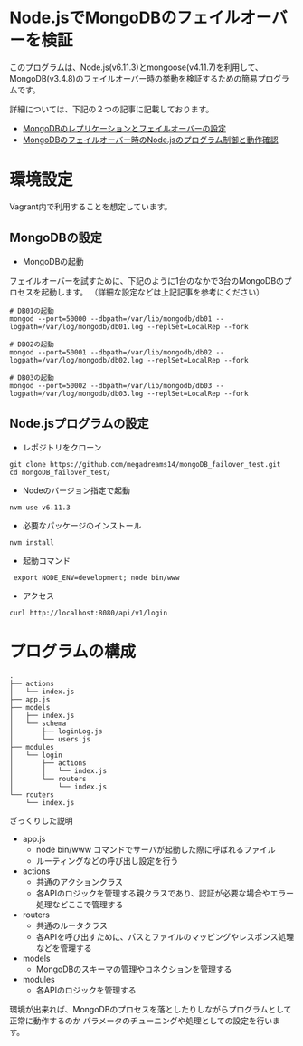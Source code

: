 
# Node.jsでMongoDBのフェイルオーバーを検証

このプログラムは、Node.js(v6.11.3)とmongoose(v4.11.7)を利用して、
MongoDB(v3.4.8)のフェイルオーバー時の挙動を検証するための簡易プログラムです。

詳細については、下記の２つの記事に記載しております。

- [MongoDBのレプリケーションとフェイルオーバーの設定]()
- [MongoDBのフェイルオーバー時のNode.jsのプログラム制御と動作確認]()

# 環境設定

Vagrant内で利用することを想定しています。

## MongoDBの設定

- MongoDBの起動

フェイルオーバーを試すために、下記のように1台のなかで3台のMongoDBのプロセスを起動します。
（詳細な設定などは上記記事を参考にください）

```
# DB01の起動
mongod --port=50000 --dbpath=/var/lib/mongodb/db01 --logpath=/var/log/mongodb/db01.log --replSet=LocalRep --fork

# DB02の起動
mongod --port=50001 --dbpath=/var/lib/mongodb/db02 --logpath=/var/log/mongodb/db02.log --replSet=LocalRep --fork

# DB03の起動
mongod --port=50002 --dbpath=/var/lib/mongodb/db03 --logpath=/var/log/mongodb/db03.log --replSet=LocalRep --fork
```

## Node.jsプログラムの設定


- レポジトリをクローン

```
git clone https://github.com/megadreams14/mongoDB_failover_test.git
cd mongoDB_failover_test/
```

- Nodeのバージョン指定で起動

```
nvm use v6.11.3
```

- 必要なパッケージのインストール

```
nvm install
```

- 起動コマンド

```
 export NODE_ENV=development; node bin/www
```

- アクセス

```
curl http://localhost:8080/api/v1/login
```


# プログラムの構成

```
.
├── actions
│   └── index.js
├── app.js
├── models
│   ├── index.js
│   └── schema
│       ├── loginLog.js
│       └── users.js
├── modules
│   └── login
│       ├── actions
│       │   └── index.js
│       └── routers
│           └── index.js
└── routers
    └── index.js
```

ざっくりした説明

- app.js
   - node bin/www コマンドでサーバが起動した際に呼ばれるファイル
   - ルーティングなどの呼び出し設定を行う
- actions
   - 共通のアクションクラス
   - 各APIのロジックを管理する親クラスであり、認証が必要な場合やエラー処理などここで管理する
- routers
   - 共通のルータクラス
   - 各APIを呼び出すために、パスとファイルのマッピングやレスポンス処理などを管理する
- models
   - MongoDBのスキーマの管理やコネクションを管理する
- modules
   - 各APIのロジックを管理する


環境が出来れば、MongoDBのプロセスを落としたりしながらプログラムとして正常に動作するのか
パラメータのチューニングや処理としての設定を行います。
